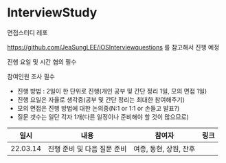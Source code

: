 # InterviewStudy
면접스터디 레포

https://github.com/JeaSungLEE/iOSInterviewquestions 를 참고해서 진행 예정

진행 요일 및 시간 협의 필수

참여인원 조사 필수

- 진행 방법 : 2일이 한 단위로 진행(개인 공부 및 간단 정리 1일, 모의 면접 1일)
- 진행 요일은 자율로 생각중(공부 및 간단 정리는 최대한 참여해주기)
- 모의 면접은 진행 방법에 대한 논의중(N:1 or 1:1 or 손들고 발표?)
- 질문 갯수는 일단 각자 1개(다른 일정이나 준비해야 할 것이 많으므로)

| 일시 | 내용 | 참여자 | 링크 |
| --- | --- | --- | --- |
| 22.03.14 | 진행 준비 및 다음 질문 준비 | 여종, 동현, 상원, 찬후| | 
